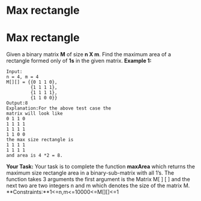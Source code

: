 # Max rectangle

# Max rectangle
Given a binary matrix **M** of size **n X m**. Find the maximum area of a rectangle formed only of **1s** in the given matrix.
**Example 1:**
```
Input:
n = 4, m = 4
M[][] = {{0 1 1 0},
         {1 1 1 1},
         {1 1 1 1},
         {1 1 0 0}}
Output:8
Explanation:For the above test case the
matrix will look like
0 1 1 0
1 1 1 1
1 1 1 1
1 1 0 0
the max size rectangle is
1 1 1 1
1 1 1 1
and area is 4 *2 = 8.
```
**Your Task:** Your task is to complete the function **maxArea** which returns the maximum size rectangle area in a binary-sub-matrix with all 1’s. The function takes 3 arguments the first argument is the Matrix M[ ] [ ] and the next two are two integers n and m which denotes the size of the matrix M.
**Constraints:**1<=n,m<=10000<=M[][]<=1